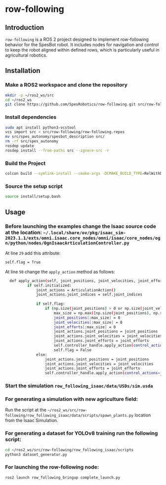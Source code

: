 # row-following

## Introduction

`row-following` is a ROS 2 project designed to implement row-following behavior for the SpesBot robot. It includes nodes for navigation and control to keep the robot aligned within defined rows, which is particularly useful in agricultural robotics.

## Installation

### Make a ROS2 workspace and clone the repository
```bash
mkdir -p ~/ros2_ws/src
cd ~/ros2_ws
git clone https://github.com/SpesRobotics/row-following.git src/row-following
```
### Install dependencies
```bash
sudo apt install python3-vcstool
vcs import src < src/row-following/row-following.repos
mv src/spes_autonomy/spesbot_description src/
rm -rf src/spes_autonomy
rosdep update
rosdep install --from-paths src --ignore-src -r
```

### Build the Project
```bash
colcon build --symlink-install --cmake-args -DCMAKE_BUILD_TYPE=RelWithDebInfo
```

### Source the setup script
```bash
source install/setup.bash
```
## Usage
### Before launching the examples change the Isaac source code at the location: `~/.local/share/ov/pkg/isaac_sim-2023.1.1/exts/omni.isaac.core_nodes/omni/isaac/core_nodes/ogn/python/nodes/OgnIsaacArticulationController.py`

At line `29` add this attribute:
```bash
self.flag = True
```
At line `50` change the `apply_action` method as follows:
```bash
  def apply_action(self, joint_positions, joint_velocities, joint_efforts):
          if self.initialized:
              joint_actions = ArticulationAction()
              joint_actions.joint_indices = self.joint_indices
  
              if self.flag:
                  if (np.size(joint_positions) > 0 or np.size(joint_velocities) > 0 or np.size(joint_efforts) > 0):
                      max_size = np.max([np.size(joint_positions), np.size(joint_velocities), np.size(joint_efforts)])
                      joint_positions[:max_size] = 0
                      joint_velocities[:max_size] = 0
                      joint_efforts[:max_size] = 0
                      joint_actions.joint_positions = joint_positions
                      joint_actions.joint_velocities = joint_velocities
                      joint_actions.joint_efforts = joint_efforts
                      self.controller_handle.apply_action(control_actions=joint_actions)
                      self.flag = False
              else:
                  joint_actions.joint_positions = joint_positions
                  joint_actions.joint_velocities = joint_velocities
                  joint_actions.joint_efforts = joint_efforts
                  self.controller_handle.apply_action(control_actions=joint_actions)
```
### Start the simulation `row_following_isaac/data/USDs/sim.usda`

### For generating a simulation with new agriculture field:
Run the script at the `~/ros2_ws/src/row-following/row_following_isaac/data/scripts/spawn_plants.py` location from the Isaac Simulation.

### For generating a dataset for YOLOv8 training run the following script:
```bash
cd ~/ros2_ws/src/row-following/row_following_isaac/scripts
python3 dataset_generator.py
```
### For launching the row-following node:
```bash
ros2 launch row_following_bringup complete_launch.py 
```
